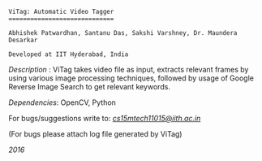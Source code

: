 										    
	ViTag: Automatic Video Tagger
	=============================
 
	Abhishek Patwardhan, Santanu Das, Sakshi Varshney, Dr. Maundera Desarkar    	

	Developed at IIT Hyderabad, India
										    


*Description* : 
ViTag takes video file as input, extracts relevant frames by using various image 
processing techniques, followed by usage of Google Reverse Image Search to get relevant
keywords.

*Dependencies*: OpenCV, Python


For bugs/suggestions write to: *cs15mtech11015@iith.ac.in* 

(For bugs please attach log file generated by ViTag)


*2016*


